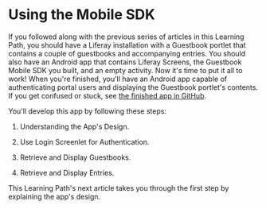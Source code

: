 # Using the Mobile SDK [](id=using-the-mobile-sdk)

If you followed along with the previous series of articles in this Learning 
Path, you should have a Liferay installation with a Guestbook portlet that 
contains a couple of guestbooks and accompanying entries. You should also have 
an Android app that contains Liferay Screens, the Guestbook Mobile SDK you 
built, and an empty activity. Now it's time to put it all to work! When you're 
finished, you'll have an Android app capable of authenticating portal users and 
displaying the Guestbook portlet's contents. If you get confused or stuck, see 
[the finished app in GitHub](https://github.com/ngaskill/liferay-docs/tree/LRDOCS-1816-android-lp/develop/learning-paths/mobile/code/03-retrieving-data-mobile-sdk/LiferayGuestbook). 
<!-- Change link to finished app once it's merged into 6.2.x -->

You'll develop this app by following these steps:

1. Understanding the App's Design.

2. Use Login Screenlet for Authentication.

3. Retrieve and Display Guestbooks.

4. Retrieve and Display Entries.

This Learning Path's next article takes you through the first step by explaining 
the app's design. 
